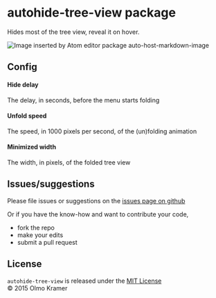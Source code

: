# autohide-tree-view package

Hides most of the tree view, reveal it on hover.

![Image inserted by Atom editor package auto-host-markdown-image](https://raw.githubusercontent.com/olmokramer/atom-autohide-tree-view/master/images/screencast.gif)

## Config

#### Hide delay

The delay, in seconds, before the menu starts folding

#### Unfold speed

The speed, in 1000 pixels per second, of the (un)folding animation

#### Minimized width

The width, in pixels, of the folded tree view

## Issues/suggestions

Please file issues or suggestions on the [issues page on github](https://github.com/olmokramer/autohide-tree-view/issues/new)

Or if you have the know-how and want to contribute your code,

* fork the repo
* make your edits
* submit a pull request

## License

`autohide-tree-view` is released under the [MIT License](LICENSE.md)<br>
&copy; 2015 Olmo Kramer